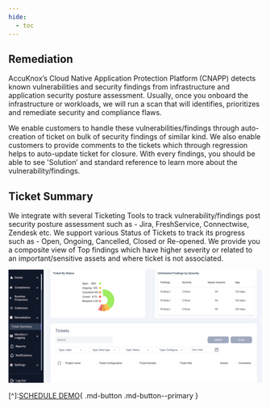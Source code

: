 ```yaml
---
hide:
  - toc
---
```


## **Remediation**

AccuKnox’s Cloud Native Application Protection Platform (CNAPP) detects known vulnerabilities and security findings from infrastructure and application security posture assessment. Usually, once you onboard the infrastructure or workloads, we will run a scan that will identifies, prioritizes and remediate security and compliance flaws. 

We enable customers to handle these vulnerabilities/findings through auto-creation of ticket on bulk of security findings of similar kind. We also enable customers to provide comments to the tickets which through regression helps to auto-update ticket for closure. With every findings, you should be able to see 'Solution’ and standard reference to learn more about the vulnerability/findings. 

 

## **Ticket Summary** 

We integrate with several Ticketing Tools to track vulnerability/findings post security posture assessment such as - Jira, FreshService, Connectwise, Zendesk etc. We support various Status of Tickets to track its progress such as - Open, Ongoing, Cancelled, Closed or Re-opened. We provide you a composite view of Top findings which have higher severity or related to an important/sensitive assets and where ticket is not associated. 


![](/saas/images/ticket-summary.png)


[^]:[SCHEDULE DEMO](https://www.accuknox.com/contact-us){ .md-button .md-button--primary }